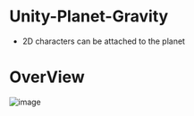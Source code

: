 # Unity-Planet-Gravity

  *  2D characters can be attached to the planet

# OverView

![image](https://raw.githubusercontent.com/Wei-Tsung-Lin/Planet-Gravity/main/demo.jpg)
